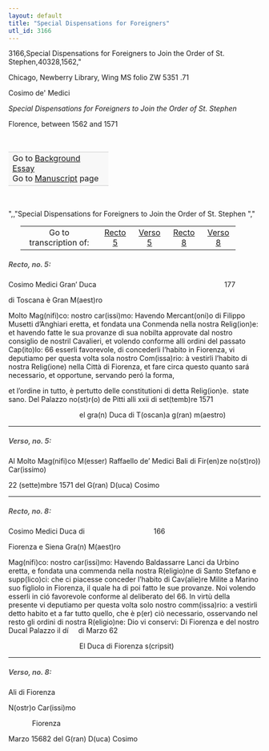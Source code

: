```yaml
---
layout: default
title: "Special Dispensations for Foreigners"
utl_id: 3166
---
```


3166,Special Dispensations for Foreigners to Join the Order of St. Stephen,40328,1562,"

Chicago, Newberry Library, Wing MS folio ZW 5351 .71


Cosimo de' Medici


*Special Dispensations for Foreigners to Join the Order of St. Stephen*


Florence, between 1562 and 1571


 

<table border="0.5" cellpadding="1" cellspacing="1" style="width: 200px; background-color:#F8F8F8;"><tbody style="border-color:#ccc"><tr style="border-color:#ccc"><td>Go to <a href="{{ site.baseurl }}/essay/047" target="_blank">Background Essay</a><br />
			Go to <a href="{{ site.baseurl }}/www/record.html?id=047" target="_blank">Manuscript</a> page</td>
</tr></tbody></table>
 

",,"Special Dispensations for Foreigners to Join the Order of St. Stephen
","
<table border="0.5" cellpadding="1" cellspacing="1" style="width: 430px; margin-left: 0.25in;"><tbody><tr style="border-color:#B3B6B7"><td style="text-align:center">Go to transcription of:</td>
<td style="text-align:center"><a href="#1">Recto 5</a></td>
<td style="text-align:center"><a href="#2">Verso 5</a></td>
<td style="text-align:center"><a href="#3">Recto 8</a></td>
<td style="text-align:center"><a href="#4">Verso 8</a></td>
</tr></tbody></table>
<h5 id="1" style="color:#555;">Recto, no. 5:</h5>

Cosimo Medici Gran’ Duca                                                                 177


di Toscana è Gran M(aest)ro


Molto Mag(nifi)co: nostro car(issi)mo: Havendo Mercant(oni)o di Filippo Musetti d’Anghiari eretta, et fondata una Conmenda nella nostra Relig(ion)e: et havendo fatte le sua provanze di sua nobilta approvate dal nostro consiglio de nostril Cavalieri, et volendo conforme alli ordini del passato Cap(ito)lo: 66 esserli favorevole, di concederli l’habito in Fiorenza, vi deputiamo per questa volta sola nostro Com(issa)rio: à vestirli l’habito di nostra Relig(ione) nella Città di Fiorenza, et fare circa questo quanto sará necessario, et opportune, servando peró la forma,


et l’ordine in tutto, è pertutto delle constitutioni di detta Relig(ion)e.  state sano. Del Palazzo no(st)r(o) de Pitti alli xxii di set(temb)re 1571


                                    el gra(n) Duca di T(oscan)a g(ran) m(aestro)


<hr /><h5 id="2" style="color:#555;">Verso, no. 5:</h5>

Al Molto Mag(nifi)co M(esser) Raffaello de’ Medici Bali di Fir(en)ze no(st)ro)) Car(issimo)


22 (sette)mbre 1571 del G(ran) D(uca) Cosimo


<hr /><h5 id="3" style="color:#555;">Recto, no. 8:</h5>

Cosimo Medici Duca di                                   166


Fiorenza e Siena Gra(n) M(aest)ro


Mag(nifi)co: nostro car(issi)mo: Havendo Baldassarre Lanci da Urbino eretta, e fondata una commenda nella nostra R(eligio)ne di Santo Stefano e supp(lico)ci: che ci piacesse conceder l’habito di Cav(alie)re Milite a Marino suo figliolo in Fiorenza, il quale ha di poi fatto le sue provanze. Noi volendo esserli in ció favorevole conforme al deliberato del 66. In virtù della presente vi deputiamo per questa volta solo nostro comm(issa)rio: a vestirli detto habito et a far tutto quello, che è p(er) ciò necessario, osservando nel resto gli ordini di nostra R(eligio)ne: Dio vi conservi: Di Fiorenza e del nostro Ducal Palazzo il dí     di Marzo 62


                                    El Duca di Fiorenza s(cripsit)


<hr /><h5 id="4" style="color:#555;">Verso, no. 8:</h5>

Ali di Fiorenza


N(ostr)o Car(issi)mo


            Fiorenza


Marzo 15682 del G(ran) D(uca) Cosimo

